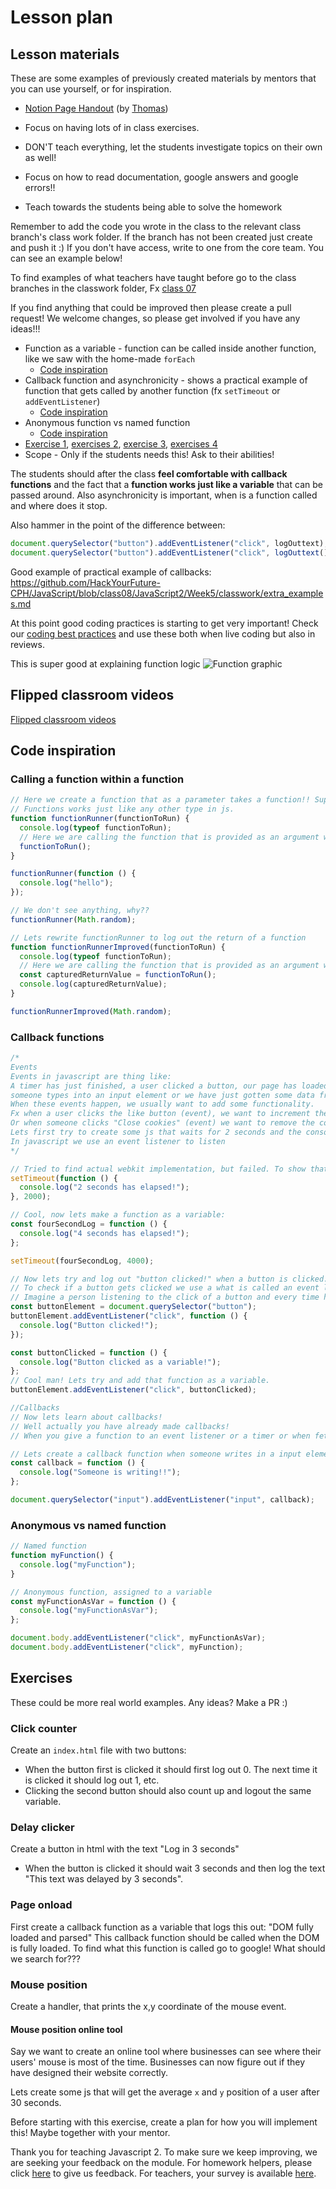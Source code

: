 # Lesson plan

## Lesson materials

These are some examples of previously created materials by mentors that you can use yourself, or for inspiration.

- [Notion Page Handout](https://dandy-birth-1b2.notion.site/HYF-Aarhus-JS-2-Week-3-6bce73b3a0bf47a3ad32ed12ee4d0519?pvs=4) (by [Thomas](https://github.com/te-online))

- Focus on having lots of in class exercises.
- DON'T teach everything, let the students investigate topics on their own as well!
- Focus on how to read documentation, google answers and google errors!!
- Teach towards the students being able to solve the homework

Remember to add the code you wrote in the class to the relevant class branch's class work folder. If the branch has not been created just create and push it :) If you don't have access, write to one from the core team. You can see an example below!

To find examples of what teachers have taught before go to the class branches in the classwork folder, Fx [class 07](https://github.com/HackYourFuture-CPH/JavaScript/tree/class07/JavaScript1/Week1/classwork)

If you find anything that could be improved then please create a pull request! We welcome changes, so please get involved if you have any ideas!!!

- Function as a variable - function can be called inside another function, like we saw with the home-made `forEach`
  - [Code inspiration](#calling-a-function-within-a-function)
- Callback function and asynchronicity - shows a practical example of function that gets called by another function (fx `setTimeout` or `addEventListener`)
  - [Code inspiration](#callback-functions)
- Anonymous function vs named function
  - [Code inspiration](#anonymous-vs-named-function)
- [Exercise 1](#click-counter), [exercises 2](#delay-clicker), [exercise 3](#page-onload), [exercises 4](#mouse-position)
- Scope - Only if the students needs this! Ask to their abilities!

The students should after the class **feel comfortable with callback functions** and the fact that a **function works just like a variable** that can be passed around. Also asynchronicity is important, when is a function called and where does it stop.

Also hammer in the point of the difference between:

```js
document.querySelector("button").addEventListener("click", logOuttext);
document.querySelector("button").addEventListener("click", logOuttext());
```

Good example of practical example of callbacks: <https://github.com/HackYourFuture-CPH/JavaScript/blob/class08/JavaScript2/Week5/classwork/extra_examples.md>

At this point good coding practices is starting to get very important! Check our [coding best practices](https://github.com/HackYourFuture-CPH/curriculum/blob/main/review/review-checklist.md#javascript) and use these both when live coding but also in reviews.

This is super good at explaining function logic
![Function graphic](assest/../assets/function-graphic.jpg)

## Flipped classroom videos

[Flipped classroom videos](https://github.com/HackYourFuture-CPH/JavaScript/blob/main/javascript2/week3/preparation.md#flipped-classroom-videos)

## Code inspiration

### Calling a function within a function

```js
// Here we create a function that as a parameter takes a function!! Super weird right!?
// Functions works just like any other type in js.
function functionRunner(functionToRun) {
  console.log(typeof functionToRun);
  // Here we are calling the function that is provided as an argument when calling functionRunner
  functionToRun();
}

functionRunner(function () {
  console.log("hello");
});

// We don't see anything, why??
functionRunner(Math.random);

// Lets rewrite functionRunner to log out the return of a function
function functionRunnerImproved(functionToRun) {
  console.log(typeof functionToRun);
  // Here we are calling the function that is provided as an argument when calling functionRunner
  const capturedReturnValue = functionToRun();
  console.log(capturedReturnValue);
}

functionRunnerImproved(Math.random);
```

### Callback functions

```js
/*
Events
Events in javascript are thing like:
A timer has just finished, a user clicked a button, our page has loaded,
someone types into an input element or we have just gotten some data from a server.
When these events happen, we usually want to add some functionality.
Fx when a user clicks the like button (event), we want to increment the like counter and color the like button blue.
Or when someone clicks "Close cookies" (event) we want to remove the cookie div.
Lets first try to create some js that waits for 2 seconds and the console.logs out "2 seconds has elapsed!"
In javascript we use an event listener to listen
*/

// Tried to find actual webkit implementation, but failed. To show that the setTimeout implementation is just calling the provided function after a given time
setTimeout(function () {
  console.log("2 seconds has elapsed!");
}, 2000);

// Cool, now lets make a function as a variable:
const fourSecondLog = function () {
  console.log("4 seconds has elapsed!");
};

setTimeout(fourSecondLog, 4000);

// Now lets try and log out "button clicked!" when a button is clicked.
// To check if a button gets clicked we use a what is called an event listener.
// Imagine a person listening to the click of a button and every time he hears a click he yells out "CLICKED".
const buttonElement = document.querySelector("button");
buttonElement.addEventListener("click", function () {
  console.log("Button clicked!");
});

const buttonClicked = function () {
  console.log("Button clicked as a variable!");
};
// Cool man! Lets try and add that function as a variable.
buttonElement.addEventListener("click", buttonClicked);

//Callbacks
// Now lets learn about callbacks!
// Well actually you have already made callbacks!
// When you give a function to an event listener or a timer or when fetching data you are using a callback function

// Lets create a callback function when someone writes in a input element
const callback = function () {
  console.log("Someone is writing!!");
};

document.querySelector("input").addEventListener("input", callback);
```

### Anonymous vs named function

```js
// Named function
function myFunction() {
  console.log("myFunction");
}

// Anonymous function, assigned to a variable
const myFunctionAsVar = function () {
  console.log("myFunctionAsVar");
};

document.body.addEventListener("click", myFunctionAsVar);
document.body.addEventListener("click", myFunction);
```

## Exercises

These could be more real world examples. Any ideas? Make a PR :)

### Click counter

Create an `index.html` file with two buttons:

- When the button first is clicked it should first log out 0. The next time it is clicked it should log out 1, etc.
- Clicking the second button should also count up and logout the same variable.

### Delay clicker

Create a button in html with the text "Log in 3 seconds"

- When the button is clicked it should wait 3 seconds and then log the text "This text was delayed by 3 seconds".

### Page onload

First create a callback function as a variable that logs this out: "DOM fully loaded and parsed"
This callback function should be called when the DOM is fully loaded.
To find what this function is called go to google! What should we search for???

### Mouse position

Create a handler, that prints the x,y coordinate of the mouse event.

#### Mouse position online tool

Say we want to create an online tool where businesses can see where their users' mouse is most of the time. Businesses can now figure out if they have designed their website correctly.

Lets create some js that will get the average `x` and `y` position of a user after 30 seconds.

Before starting with this exercise, create a plan for how you will implement this! Maybe together with your mentor.

Thank you for teaching Javascript 2. To make sure we keep improving, we are seeking your feedback on the module. For homework helpers, please click [here](https://forms.gle/pQQGWPAebVmbSDq49) to give us feedback. For teachers, your survey is available [here](https://forms.gle/ATsPi9zdFkd8tvHh7).
